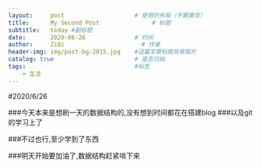 ```yaml
---
layout:     post                    # 使用的布局（不需要改）
title:      My Second Post               # 标题 
subtitle:   today #副标题
date:       2020-06-26              # 时间
author:     ZiQi                      # 作者
header-img: img/post-bg-2015.jpg    #这篇文章标题背景图片
catalog: true                       # 是否归档
tags:                               #标签
    - 生活
---
```

#2020/6/26

###今天本来是想刷一天的数据结构的,没有想到时间都花在搭建blog
###以及git的学习上了

###不过也行,至少学到了东西

###明天开始要加油了,数据结构赶紧啃下来